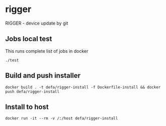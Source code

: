 # rigger
RIGGER - device update by git

## Jobs local test
This runs complete list of jobs in docker
```
./test
```

## Build and push installer
```
docker build . -t defa/rigger-install -f Dockerfile-install && docker push defa/rigger-install
```

## Install to host
```
docker run -it --rm -v /:/host defa/rigger-install
```